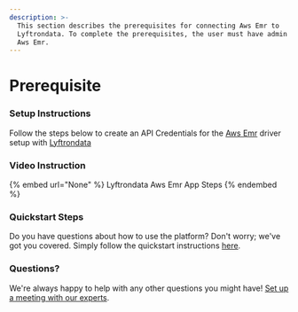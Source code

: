 ```yaml
---
description: >-
  This section describes the prerequisites for connecting Aws Emr to
  Lyftrondata. To complete the prerequisites, the user must have admin access to
  Aws Emr.
---
```


# Prerequisite

<mark style="color:blue;"></mark>

### Setup Instructions

Follow the steps below to create an API Credentials for the [Aws Emr](None) driver setup with [Lyftrondata](https://www.lyftrondata.com)

### Video Instruction

{% embed url="None" %}
Lyftrondata Aws Emr App Steps
{% endembed %}

### Quickstart Steps

Do you have questions about how to use the platform? Don't worry; we've got you covered. Simply follow the quickstart instructions [here](README.md).

### Questions? <a href="#questions" id="questions"></a>

We're always happy to help with any other questions you might have! [Set up a meeting with our experts](https://www.lyftrondata.com/book-a-meeting/).

